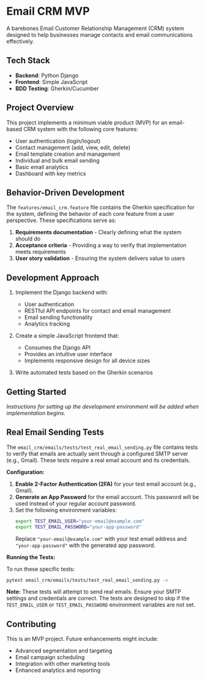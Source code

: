 # Email CRM MVP

A barebones Email Customer Relationship Management (CRM) system designed to help businesses manage contacts and email communications effectively.

## Tech Stack

- **Backend**: Python Django
- **Frontend**: Simple JavaScript
- **BDD Testing**: Gherkin/Cucumber

## Project Overview

This project implements a minimum viable product (MVP) for an email-based CRM system with the following core features:

- User authentication (login/logout)
- Contact management (add, view, edit, delete)
- Email template creation and management
- Individual and bulk email sending
- Basic email analytics
- Dashboard with key metrics

## Behavior-Driven Development

The `features/email_crm.feature` file contains the Gherkin specification for the system, defining the behavior of each core feature from a user perspective. These specifications serve as:

1. **Requirements documentation** - Clearly defining what the system should do
2. **Acceptance criteria** - Providing a way to verify that implementation meets requirements
3. **User story validation** - Ensuring the system delivers value to users

## Development Approach

1. Implement the Django backend with:
   - User authentication
   - RESTful API endpoints for contact and email management
   - Email sending functionality
   - Analytics tracking

2. Create a simple JavaScript frontend that:
   - Consumes the Django API
   - Provides an intuitive user interface
   - Implements responsive design for all device sizes

3. Write automated tests based on the Gherkin scenarios

## Getting Started

*Instructions for setting up the development environment will be added when implementation begins.*

## Real Email Sending Tests

The `email_crm/emails/tests/test_real_email_sending.py` file contains tests to verify that emails are actually sent through a configured SMTP server (e.g., Gmail). These tests require a real email account and its credentials.

**Configuration:**

1.  **Enable 2-Factor Authentication (2FA)** for your test email account (e.g., Gmail).
2.  **Generate an App Password** for the email account. This password will be used instead of your regular account password.
3.  Set the following environment variables:
    ```bash
    export TEST_EMAIL_USER="your-email@example.com"
    export TEST_EMAIL_PASSWORD="your-app-password"
    ```
    Replace `"your-email@example.com"` with your test email address and `"your-app-password"` with the generated app password.

**Running the Tests:**

To run these specific tests:

```bash
pytest email_crm/emails/tests/test_real_email_sending.py -v
```

**Note:** These tests will attempt to send real emails. Ensure your SMTP settings and credentials are correct. The tests are designed to skip if the `TEST_EMAIL_USER` or `TEST_EMAIL_PASSWORD` environment variables are not set.

## Contributing

This is an MVP project. Future enhancements might include:
- Advanced segmentation and targeting
- Email campaign scheduling
- Integration with other marketing tools
- Enhanced analytics and reporting 